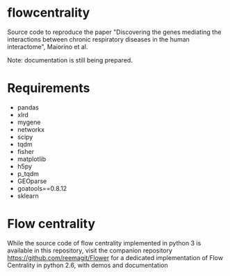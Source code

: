 # flowcentrality

Source code to reproduce the paper "Discovering the genes mediating the interactions between chronic respiratory diseases in the human interactome", Maiorino et al.

Note: documentation is still being prepared.

# Requirements

- pandas
- xlrd
- mygene
- networkx
- scipy
- tqdm 
- fisher
- matplotlib
- h5py
- p_tqdm
- GEOparse
- goatools==0.8.12
- sklearn

# Flow centrality

While the source code of flow centrality implemented in python 3 is available in this repository, visit the companion repository https://github.com/reemagit/Flower for a dedicated implementation of Flow Centrality in python 2.6, with demos and documentation
